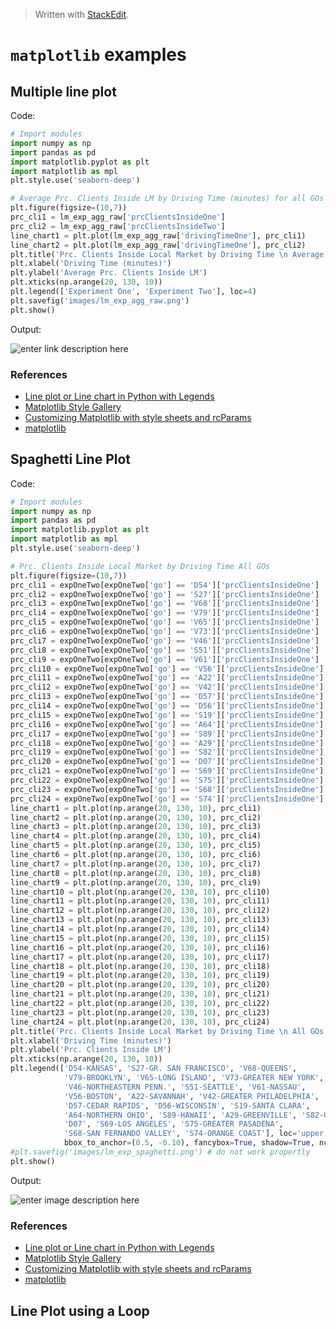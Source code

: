 


> Written with [StackEdit](https://stackedit.io/).

# `matplotlib` examples

## Multiple line plot
Code:
```python
# Import modules
import numpy as np
import pandas as pd
import matplotlib.pyplot as plt
import matplotlib as mpl
plt.style.use('seaborn-deep')

# Average Prc. Clients Inside LM by Driving Time (minutes) for all GOs
plt.figure(figsize=(10,7))
prc_cli1 = lm_exp_agg_raw['prcClientsInsideOne']
prc_cli2 = lm_exp_agg_raw['prcClientsInsideTwo']
line_chart1 = plt.plot(lm_exp_agg_raw['drivingTimeOne'], prc_cli1)
line_chart2 = plt.plot(lm_exp_agg_raw['drivingTimeOne'], prc_cli2)
plt.title('Prc. Clients Inside Local Market by Driving Time \n Average for all GOs')
plt.xlabel('Driving Time (minutes)')
plt.ylabel('Average Prc. Clients Inside LM')
plt.xticks(np.arange(20, 130, 10))
plt.legend(['Experiment One', 'Experiment Two'], loc=4)
plt.savefig('images/lm_exp_agg_raw.png')
plt.show()
```
Output:

![enter link description here](https://raw.githubusercontent.com/markeyser/Data-Science-Cookbook/master/imgs/lm_exp_agg_raw.png?_sm_au_=iVVqVkTbq0kFjjHNjfc06K6ttCjRt)
### References

- [Line plot or Line chart in Python with Legends](http://www.datasciencemadesimple.com/line-plot-line-chart-in-python-legends/)
- [Matplotlib Style Gallery](https://tonysyu.github.io/raw_content/matplotlib-style-gallery/gallery.html)
-  [Customizing Matplotlib with style sheets and rcParams](https://matplotlib.org/tutorials/introductory/customizing.html)
- [matplotlib](https://matplotlib.org/index.html)

## Spaghetti Line Plot
Code:
```python
# Import modules
import numpy as np
import pandas as pd
import matplotlib.pyplot as plt
import matplotlib as mpl
plt.style.use('seaborn-deep')

# Prc. Clients Inside Local Market by Driving Time All GOs
plt.figure(figsize=(10,7))
prc_cli1 = expOneTwo[expOneTwo['go'] == 'D54']['prcClientsInsideOne']
prc_cli2 = expOneTwo[expOneTwo['go'] == 'S27']['prcClientsInsideOne']
prc_cli3 = expOneTwo[expOneTwo['go'] == 'V68']['prcClientsInsideOne']
prc_cli4 = expOneTwo[expOneTwo['go'] == 'V79']['prcClientsInsideOne']
prc_cli5 = expOneTwo[expOneTwo['go'] == 'V65']['prcClientsInsideOne']
prc_cli6 = expOneTwo[expOneTwo['go'] == 'V73']['prcClientsInsideOne']
prc_cli7 = expOneTwo[expOneTwo['go'] == 'V46']['prcClientsInsideOne']
prc_cli8 = expOneTwo[expOneTwo['go'] == 'S51']['prcClientsInsideOne']
prc_cli9 = expOneTwo[expOneTwo['go'] == 'V61']['prcClientsInsideOne']
prc_cli10 = expOneTwo[expOneTwo['go'] == 'V56']['prcClientsInsideOne']
prc_cli11 = expOneTwo[expOneTwo['go'] == 'A22']['prcClientsInsideOne']
prc_cli12 = expOneTwo[expOneTwo['go'] == 'V42']['prcClientsInsideOne']
prc_cli13 = expOneTwo[expOneTwo['go'] == 'D57']['prcClientsInsideOne']
prc_cli14 = expOneTwo[expOneTwo['go'] == 'D56']['prcClientsInsideOne']
prc_cli15 = expOneTwo[expOneTwo['go'] == 'S19']['prcClientsInsideOne']
prc_cli16 = expOneTwo[expOneTwo['go'] == 'A64']['prcClientsInsideOne']
prc_cli17 = expOneTwo[expOneTwo['go'] == 'S89']['prcClientsInsideOne']
prc_cli18 = expOneTwo[expOneTwo['go'] == 'A29']['prcClientsInsideOne']
prc_cli19 = expOneTwo[expOneTwo['go'] == 'S82']['prcClientsInsideOne']
prc_cli20 = expOneTwo[expOneTwo['go'] == 'D07']['prcClientsInsideOne']
prc_cli21 = expOneTwo[expOneTwo['go'] == 'S69']['prcClientsInsideOne']
prc_cli22 = expOneTwo[expOneTwo['go'] == 'S75']['prcClientsInsideOne']
prc_cli23 = expOneTwo[expOneTwo['go'] == 'S68']['prcClientsInsideOne']
prc_cli24 = expOneTwo[expOneTwo['go'] == 'S74']['prcClientsInsideOne']
line_chart1 = plt.plot(np.arange(20, 130, 10), prc_cli1)
line_chart2 = plt.plot(np.arange(20, 130, 10), prc_cli2)
line_chart3 = plt.plot(np.arange(20, 130, 10), prc_cli3)
line_chart4 = plt.plot(np.arange(20, 130, 10), prc_cli4)
line_chart5 = plt.plot(np.arange(20, 130, 10), prc_cli5)
line_chart6 = plt.plot(np.arange(20, 130, 10), prc_cli6)
line_chart7 = plt.plot(np.arange(20, 130, 10), prc_cli7)
line_chart8 = plt.plot(np.arange(20, 130, 10), prc_cli8)
line_chart9 = plt.plot(np.arange(20, 130, 10), prc_cli9)
line_chart10 = plt.plot(np.arange(20, 130, 10), prc_cli10)
line_chart11 = plt.plot(np.arange(20, 130, 10), prc_cli11)
line_chart12 = plt.plot(np.arange(20, 130, 10), prc_cli12)
line_chart13 = plt.plot(np.arange(20, 130, 10), prc_cli13)
line_chart14 = plt.plot(np.arange(20, 130, 10), prc_cli14)
line_chart15 = plt.plot(np.arange(20, 130, 10), prc_cli15)
line_chart16 = plt.plot(np.arange(20, 130, 10), prc_cli16)
line_chart17 = plt.plot(np.arange(20, 130, 10), prc_cli17)
line_chart18 = plt.plot(np.arange(20, 130, 10), prc_cli18)
line_chart19 = plt.plot(np.arange(20, 130, 10), prc_cli19)
line_chart20 = plt.plot(np.arange(20, 130, 10), prc_cli20)
line_chart21 = plt.plot(np.arange(20, 130, 10), prc_cli21)
line_chart22 = plt.plot(np.arange(20, 130, 10), prc_cli22)
line_chart23 = plt.plot(np.arange(20, 130, 10), prc_cli23)
line_chart24 = plt.plot(np.arange(20, 130, 10), prc_cli24)
plt.title('Prc. Clients Inside Local Market by Driving Time \n All GOs')
plt.xlabel('Driving Time (minutes)')
plt.ylabel('Prc. Clients Inside LM')
plt.xticks(np.arange(20, 130, 10))
plt.legend(['D54-KANSAS', 'S27-GR. SAN FRANCISCO', 'V68-QUEENS',
            'V79-BROOKLYN', 'V65-LONG ISLAND', 'V73-GREATER NEW YORK',
            'V46-NORTHEASTERN PENN.', 'S51-SEATTLE', 'V61-NASSAU',
            'V56-BOSTON', 'A22-SAVANNAH', 'V42-GREATER PHILADELPHIA',
            'D57-CEDAR RAPIDS', 'D56-WISCONSIN', 'S19-SANTA CLARA',
            'A64-NORTHERN OHIO', 'S89-HAWAII', 'A29-GREENVILLE', 'S82-UTAH',
            'D07', 'S69-LOS ANGELES', 'S75-GREATER PASADENA',
            'S68-SAN FERNANDO VALLEY', 'S74-ORANGE COAST'], loc='upper center',
            bbox_to_anchor=(0.5, -0.10), fancybox=True, shadow=True, ncol=3)
#plt.savefig('images/lm_exp_spaghetti.png') # do not work propertly
plt.show()
```
Output:

![enter image description here](https://raw.githubusercontent.com/markeyser/Data-Science-Cookbook/master/imgs/lm_exp_spaghetti.png?_sm_au_=iVVqVkTbq0kFjjHNjfc06K6ttCjRt)
### References

- [Line plot or Line chart in Python with Legends](http://www.datasciencemadesimple.com/line-plot-line-chart-in-python-legends/)
- [Matplotlib Style Gallery](https://tonysyu.github.io/raw_content/matplotlib-style-gallery/gallery.html)
-  [Customizing Matplotlib with style sheets and rcParams](https://matplotlib.org/tutorials/introductory/customizing.html)
- [matplotlib](https://matplotlib.org/index.html)

## Line Plot using a Loop

```python
```


<!--stackedit_data:
eyJoaXN0b3J5IjpbLTE2NDc3MDQxMzAsMTYzNzc5OTY1OSw0NT
k5MTcyMzQsLTczMzQ2NDY3Ml19
-->